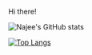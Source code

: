 Hi there!

![Najee's GitHub stats](https://github-readme-stats.vercel.app/api?username=najeesimmons_icons=true&theme=radical)

[![Top Langs](https://github-readme-stats.vercel.app/api/top-langs/?username=anuraghazra&layout=compact)](https://github.com/anuraghazra/github-readme-stats)
